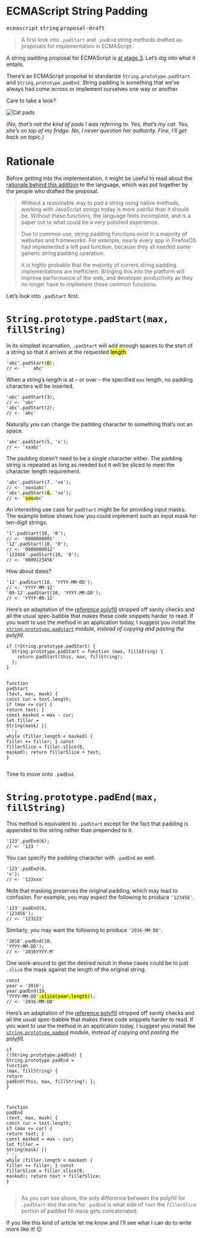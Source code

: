 <h1>ECMAScript String Padding</h1>

<p><kbd>ecmascript</kbd> <kbd>string</kbd> <kbd>proposal-draft</kbd></p>

<blockquote><p>A first look into <code>.padStart</code> and <code>.padEnd</code> string methods drafted as proposals for implementation in ECMAScript.</p>
</blockquote>

<div><p>A string padding proposal for ECMAScript is <a href="https://github.com/tc39/ecma262" target="_blank" aria-label="tc39/ecma262 on GitHub">at stage 3</a>. Let&#x2019;s dig into what it entails.</p></div>

<div></div>

<div><p>There&#x2019;s an ECMAScript proposal to standarize <code class="md-code md-code-inline">String.prototype.padStart</code> and <code class="md-code md-code-inline">String.prototype.padEnd</code>. String padding is something that we&#x2019;ve always had come across or implement ourselves one way or another.</p> <p>Care to take a look?</p> <p><img src="https://i.imgur.com/4obNc9t.jpg" alt="Cat pads"></p> <p><em>(No, that&#x2019;s not the kind of pads I was referring to. Yes, that&#x2019;s my cat. Yes, she&#x2019;s on top of my fridge. No, I never question her authority. Fine, I&#x2019;ll get back on topic.)</em></p></div>

<div><h1 id="rationale">Rationale</h1> <p>Before getting into the implementation, it might be useful to read about the <a href="https://github.com/tc39/proposal-string-pad-start-end/tree/8606ec6ae00e442cb2fa7e9504dcab1c77360aa5#rationale" target="_blank" aria-label="Rationale behind String.prototype.padStart / String.prototype.padEnd">rationale behind this addition</a> to the language, which was put together by the people who drafted the proposal.</p> <blockquote> <p>Without a reasonable way to pad a string using native methods, working with JavaScript strings today is more painful than it should be. Without these functions, the language feels incomplete, and is a paper cut to what could be a very polished experience.</p> <p>Due to common use, string padding functions exist in a majority of websites and frameworks. For example, nearly every app in FirefoxOS had implemented a left pad function, because they all needed some generic string padding operation.</p> <p>It is highly probable that the majority of current string padding implementations are inefficient. Bringing this into the platform will improve performance of the web, and developer productivity as they no longer have to implement these common functions.</p> </blockquote> <p>Let&#x2019;s look into <code class="md-code md-code-inline">.padStart</code> first.</p> <h1 id="stringprototypepadstart-max-fillstring"><code class="md-code md-code-inline">String.prototype.padStart(max, fillString)</code></h1> <p>In its simplest incarnation, <code class="md-code md-code-inline">.padStart</code> will add enough spaces to the start of a string so that it arrives at the requested <mark class="md-mark">length</mark>.</p> <pre class="md-code-block"><code class="md-code md-lang-javascript"><span class="md-code-string">&apos;abc&apos;</span>.padStart(<mark class="md-mark md-code-mark">6</mark>);
<span class="md-code-comment">// &lt;- &apos;   abc&apos;</span>
</code></pre> <p>When a string&#x2019;s length is at &#x2013; or over &#x2013; the specified <code class="md-code md-code-inline">max</code> length, no padding characters will be inserted.</p> <pre class="md-code-block"><code class="md-code md-lang-javascript"><span class="md-code-string">&apos;abc&apos;</span>.padStart(<span class="md-code-number">3</span>);
<span class="md-code-comment">// &lt;- &apos;abc&apos;</span>
<span class="md-code-string">&apos;abc&apos;</span>.padStart(<span class="md-code-number">2</span>);
<span class="md-code-comment">// &lt;- &apos;abc&apos;</span>
</code></pre> <p>Naturally you can change the padding character to something that&#x2019;s not an space.</p> <pre class="md-code-block"><code class="md-code md-lang-javascript"><span class="md-code-string">&apos;abc&apos;</span>.padStart(<span class="md-code-number">5</span>, <span class="md-code-string">&apos;x&apos;</span>);
<span class="md-code-comment">// &lt;- &apos;xxabc&apos;</span>
</code></pre> <p>The padding doesn&#x2019;t need to be a single character either. The padding string is repeated as long as needed but it will be sliced to meet the character length requirement.</p> <pre class="md-code-block"><code class="md-code md-lang-javascript"><span class="md-code-string">&apos;abc&apos;</span>.padStart(<span class="md-code-number">7</span>, <span class="md-code-string">&apos;xo&apos;</span>);
<span class="md-code-comment">// &lt;- &apos;xoxoabc&apos;</span>
<span class="md-code-string">&apos;abc&apos;</span>.padStart(<mark class="md-mark md-code-mark">6</mark>, <span class="md-code-string">&apos;xo&apos;</span>);
<span class="md-code-comment">// &lt;- &apos;<mark class="md-mark md-code-mark">xox</mark>abc&apos;</span>
</code></pre> <p>An interesting use case for <code class="md-code md-code-inline">padStart</code> might be for providing input masks. The example below shows how you could implement such an input mask for ten-digit strings.</p> <pre class="md-code-block"><code class="md-code md-lang-javascript"><span class="md-code-string">&apos;1&apos;</span>.padStart(<span class="md-code-number">10</span>, <span class="md-code-string">&apos;0&apos;</span>);
<span class="md-code-comment">// &lt;- &apos;0000000001&apos;</span>
<span class="md-code-string">&apos;12&apos;</span>.padStart(<span class="md-code-number">10</span>, <span class="md-code-string">&apos;0&apos;</span>);
<span class="md-code-comment">// &lt;- &apos;0000000012&apos;</span>
<span class="md-code-string">&apos;123456&apos;</span>.padStart(<span class="md-code-number">10</span>, <span class="md-code-string">&apos;0&apos;</span>);
<span class="md-code-comment">// &lt;- &apos;0000123456&apos;</span>
</code></pre> <p>How about dates?</p> <pre class="md-code-block"><code class="md-code md-lang-javascript"><span class="md-code-string">&apos;12&apos;</span>.padStart(<span class="md-code-number">10</span>, <span class="md-code-string">&apos;YYYY-MM-DD&apos;</span>);
<span class="md-code-comment">// &lt;- &apos;YYYY-MM-12&apos;</span>
<span class="md-code-string">&apos;09-12&apos;</span>.padStart(<span class="md-code-number">10</span>, <span class="md-code-string">&apos;YYYY-MM-DD&apos;</span>);
<span class="md-code-comment">// &lt;- &apos;YYYY-09-12&apos;</span>
</code></pre> <p>Here&#x2019;s an adaptation of the <a href="https://github.com/tc39/proposal-string-pad-start-end/blob/8606ec6ae00e442cb2fa7e9504dcab1c77360aa5/polyfill.js#L15-L37" target="_blank" aria-label="String.prototype.padStart polyfill on GitHub">reference polyfill</a> stripped off sanity checks and all the usual spec-babble that makes these code snippets harder to read. If you want to use the method in an application today, I suggest you install the <a href="https://github.com/es-shims/String.prototype.padStart" target="_blank" aria-label="es-shims/String.prototype.padStart on GitHub"><code class="md-code md-code-inline">string.prototype.padstart</code></a> module, <em>instead of copying and pasting the polyfill.</em></p> <pre class="md-code-block"><code class="md-code md-lang-javascript"><span class="md-code-keyword">if</span> (!<span class="md-code-built_in">String</span>.prototype.padStart) {
  <span class="md-code-built_in">String</span>.prototype.padStart = <span class="md-code-function"><span class="md-code-keyword">function</span> <span class="md-code-params">(max, fillString)</span> </span>{
    <span class="md-code-keyword">return</span> padStart(<span class="md-code-keyword">this</span>, max, fillString);
  };
}

<span class="md-code-function"><span class="md-code-keyword">function</span> <span class="md-code-title">padStart</span> <span class="md-code-params">(text, max, mask)</span> </span>{
  <span class="md-code-keyword">const</span> cur = text.length;
  <span class="md-code-keyword">if</span> (max &lt;= cur) {
    <span class="md-code-keyword">return</span> text;
  }
  <span class="md-code-keyword">const</span> masked = max - cur;
  <span class="md-code-keyword">let</span> filler = <span class="md-code-built_in">String</span>(mask) || <span class="md-code-string">&apos; &apos;</span>;
  <span class="md-code-keyword">while</span> (filler.length &lt; masked) {
    filler += filler;
  }
  <span class="md-code-keyword">const</span> fillerSlice = filler.slice(<span class="md-code-number">0</span>, masked);
  <span class="md-code-keyword">return</span> fillerSlice + text;
}
</code></pre> <p>Time to move onto <code class="md-code md-code-inline">.padEnd</code>.</p> <h1 id="stringprototypepadend-max-fillstring"><code class="md-code md-code-inline">String.prototype.padEnd(max, fillString)</code></h1> <p>This method is equivalent to <code class="md-code md-code-inline">.padStart</code> except for the fact that padding is appended to the string rather than prepended to it.</p> <pre class="md-code-block"><code class="md-code md-lang-javascript"><span class="md-code-string">&apos;123&apos;</span>.padEnd(<span class="md-code-number">6</span>);
<span class="md-code-comment">// &lt;- &apos;123   &apos;</span>
</code></pre> <p>You can specify the padding character with <code class="md-code md-code-inline">.padEnd</code> as well.</p> <pre class="md-code-block"><code class="md-code md-lang-javascript"><span class="md-code-string">&apos;123&apos;</span>.padEnd(<span class="md-code-number">6</span>, <span class="md-code-string">&apos;x&apos;</span>);
<span class="md-code-comment">// &lt;- &apos;123xxx&apos;</span>
</code></pre> <p>Note that masking preserves the original padding, which may lead to confusion. For example, you may expect the following to produce <code class="md-code md-code-inline">&apos;123456&apos;</code>.</p> <pre class="md-code-block"><code class="md-code md-lang-javascript"><span class="md-code-string">&apos;123&apos;</span>.padEnd(<span class="md-code-number">6</span>, <span class="md-code-string">&apos;123456&apos;</span>);
<span class="md-code-comment">// &lt;- &apos;123123&apos;</span>
</code></pre> <p>Similarly, you may want the following to produce <code class="md-code md-code-inline">&apos;2016-MM-DD&apos;</code>.</p> <pre class="md-code-block"><code class="md-code md-lang-javascript"><span class="md-code-string">&apos;2016&apos;</span>.padEnd(<span class="md-code-number">10</span>, <span class="md-code-string">&apos;YYYY-MM-DD&apos;</span>);
<span class="md-code-comment">// &lt;- &apos;2016YYYY-M&apos;</span>
</code></pre> <p>One work-around to get the desired result in these cases could be to just <code class="md-code md-code-inline">.slice</code> the mask against the length of the original string.</p> <pre class="md-code-block"><code class="md-code md-lang-javascript"><span class="md-code-keyword">const</span> year = <span class="md-code-string">&apos;2016&apos;</span>;
year.padEnd(<span class="md-code-number">10</span>, <span class="md-code-string">&apos;YYYY-MM-DD&apos;</span><mark class="md-mark md-code-mark">.slice(year.length)</mark>);
<span class="md-code-comment">// &lt;- &apos;2016-MM-DD&apos;</span>
</code></pre> <p>Here&#x2019;s an adaptation of the <a href="https://github.com/tc39/proposal-string-pad-start-end/blob/8606ec6ae00e442cb2fa7e9504dcab1c77360aa5/polyfill.js#L39-L61" target="_blank" aria-label="String.prototype.padEnd polyfill on GitHub">reference polyfill</a> stripped off sanity checks and all the usual spec-babble that makes these code snippets harder to read. If you want to use the method in an application today, I suggest you install the <a href="https://github.com/es-shims/String.prototype.padEnd" target="_blank" aria-label="es-shims/String.prototype.padEnd on GitHub"><code class="md-code md-code-inline">string.prototype.padend</code></a> module, <em>instead of copying and pasting the polyfill.</em></p> <pre class="md-code-block"><code class="md-code md-lang-javascript"><span class="md-code-keyword">if</span> (!<span class="md-code-built_in">String</span>.prototype.padEnd) {
  <span class="md-code-built_in">String</span>.prototype.padEnd = <span class="md-code-function"><span class="md-code-keyword">function</span> <span class="md-code-params">(max, fillString)</span> </span>{
    <span class="md-code-keyword">return</span> padEnd(<span class="md-code-keyword">this</span>, max, fillString);
  };
}

<span class="md-code-function"><span class="md-code-keyword">function</span> <span class="md-code-title">padEnd</span> <span class="md-code-params">(text, max, mask)</span> </span>{
  <span class="md-code-keyword">const</span> cur = text.length;
  <span class="md-code-keyword">if</span> (max &lt;= cur) {
    <span class="md-code-keyword">return</span> text;
  }
  <span class="md-code-keyword">const</span> masked = max - cur;
  <span class="md-code-keyword">let</span> filler = <span class="md-code-built_in">String</span>(mask) || <span class="md-code-string">&apos; &apos;</span>;
  <span class="md-code-keyword">while</span> (filler.length &lt; masked) {
    filler += filler;
  }
  <span class="md-code-keyword">const</span> fillerSlice = filler.slice(<span class="md-code-number">0</span>, masked);
  <span class="md-code-keyword">return</span> text + fillerSlice;
}
</code></pre> <blockquote> <p>As you can see above, the only difference between the polyfill for <code class="md-code md-code-inline">.padStart</code> and the one for <code class="md-code md-code-inline">.padEnd</code> is what side of <code class="md-code md-code-inline">text</code> the <code class="md-code md-code-inline">fillerSlice</code> portion of padded fill mask gets concatenated.</p> </blockquote> <p>If you like this kind of article let me know and I&#x2019;ll see what I can do to write more like it! &#x1F609;</p></div>
